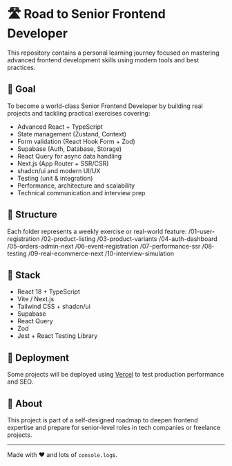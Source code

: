 # 🛣️ Road to Senior Frontend Developer

This repository contains a personal learning journey focused on mastering advanced frontend development skills using modern tools and best practices.

## 🎯 Goal

To become a world-class Senior Frontend Developer by building real projects and tackling practical exercises covering:

- Advanced React + TypeScript
- State management (Zustand, Context)
- Form validation (React Hook Form + Zod)
- Supabase (Auth, Database, Storage)
- React Query for async data handling
- Next.js (App Router + SSR/CSR)
- shadcn/ui and modern UI/UX
- Testing (unit & integration)
- Performance, architecture and scalability
- Technical communication and interview prep

## 📁 Structure

Each folder represents a weekly exercise or real-world feature:
/01-user-registration
/02-product-listing
/03-product-variants
/04-auth-dashboard
/05-orders-admin-next
/06-event-registration
/07-performance-ssr
/08-testing
/09-real-ecommerce-next
/10-interview-simulation

## 🧪 Stack

- React 18 + TypeScript
- Vite / Next.js
- Tailwind CSS + shadcn/ui
- Supabase
- React Query
- Zod
- Jest + React Testing Library

## 🚀 Deployment

Some projects will be deployed using [Vercel](https://vercel.com) to test production performance and SEO.

## 🧠 About

This project is part of a self-designed roadmap to deepen frontend expertise and prepare for senior-level roles in tech companies or freelance projects.

---

Made with ❤️ and lots of `console.log`s.
